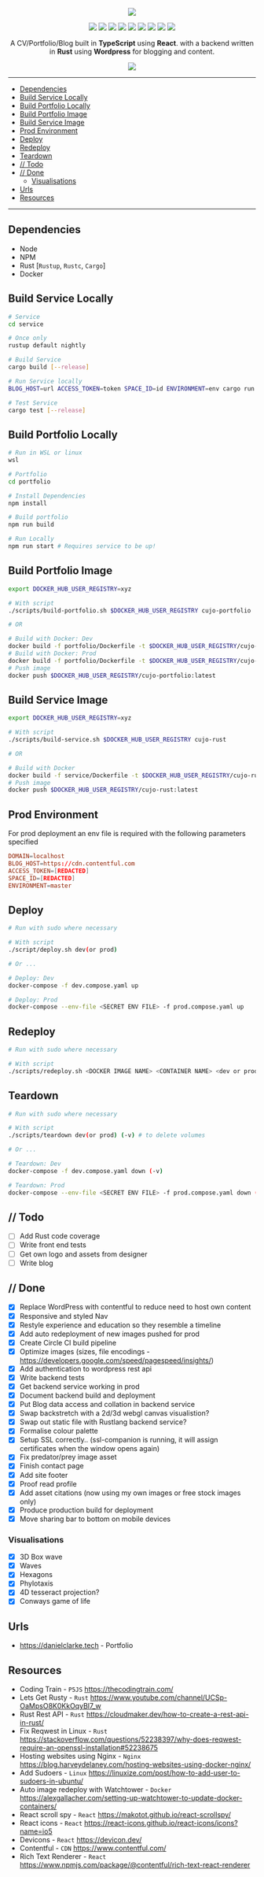 <p align="center">
  <img src="https://see.fontimg.com/api/renderfont4/owgBd/eyJyIjoiZnMiLCJoIjoyMDAsInciOjEwMDAsImZzIjoyMDAsImZnYyI6IiNGRjEwODciLCJiZ2MiOiIjRkZGRkZGIiwidCI6MX0/Q3Vqbw/roadrage.png"/>
<p>

<p align="center">
  <img src="https://img.shields.io/website?down_color=red&label=danielclarke.tech&url=https%3A%2F%2Fdanielclarke.tech"/>
  <img src="https://img.shields.io/circleci/build/github/DanielWilliamClarke/Cujo?label=circleci"/>
  <img src="https://img.shields.io/mozilla-observatory/grade/danielclarke.tech?publish"/>
  <img src="https://img.shields.io/github/commit-activity/w/DanielWilliamClarke/Cujo"/>
  <img src="https://img.shields.io/github/last-commit/DanielWilliamClarke/Cujo"/>
  <img src="https://img.shields.io/github/license/DanielWilliamClarke/Cujo"/>
  <img src="https://img.shields.io/github/languages/count/DanielWilliamClarke/Cujo"/>
  <img src="https://img.shields.io/docker/image-size/dclarkious/cujo-rust?label=Rust%20Image%20Size"/>
  <img src="https://img.shields.io/docker/image-size/dclarkious/cujo-portfolio?label=Portfolio%20Image%20Size"/>
<p>

<p align="center">
  A CV/Portfolio/Blog built in <b>TypeScript</b> using <b>React</b>. with a backend written in <b>Rust</b> using <b>Wordpress</b> for blogging and content.
<p/>

<p align="center">
 <img src="./portfolio/src/assets/p2_tess.gif"/>
<p/>

---

- [Dependencies](#dependencies)
- [Build Service Locally](#build-service-locally)
- [Build Portfolio Locally](#build-portfolio-locally)
- [Build Portfolio Image](#build-portfolio-image)
- [Build Service Image](#build-service-image)
- [Prod Environment](#prod-environment)
- [Deploy](#deploy)
- [Redeploy](#redeploy)
- [Teardown](#teardown)
- [// Todo](#-todo)
- [// Done](#-done)
  - [Visualisations](#visualisations)
- [Urls](#urls)
- [Resources](#resources)

---

## Dependencies

- Node
- NPM
- Rust [`Rustup`, `Rustc`, `Cargo`]
- Docker

## Build Service Locally

```bash
# Service
cd service

# Once only
rustup default nightly

# Build Service
cargo build [--release]

# Run Service locally
BLOG_HOST=url ACCESS_TOKEN=token SPACE_ID=id ENVIRONMENT=env cargo run [--release]

# Test Service
cargo test [--release]
```

## Build Portfolio Locally

```bash
# Run in WSL or linux
wsl

# Portfolio
cd portfolio

# Install Dependencies
npm install

# Build portfolio
npm run build

# Run Locally
npm run start # Requires service to be up!
```
## Build Portfolio Image

```bash
export DOCKER_HUB_USER_REGISTRY=xyz

# With script
./scripts/build-portfolio.sh $DOCKER_HUB_USER_REGISTRY cujo-portfolio

# OR

# Build with Docker: Dev
docker build -f portfolio/Dockerfile -t $DOCKER_HUB_USER_REGISTRY/cujo-portfolio:latest ./portfolio
# Build with Docker: Prod
docker build -f portfolio/Dockerfile -t $DOCKER_HUB_USER_REGISTRY/cujo-portfolio:latest --build-arg BUILD_MODE=":prod" ./portfolio
# Push image
docker push $DOCKER_HUB_USER_REGISTRY/cujo-portfolio:latest
```

## Build Service Image

```bash
export DOCKER_HUB_USER_REGISTRY=xyz

# With script
./scripts/build-service.sh $DOCKER_HUB_USER_REGISTRY cujo-rust

# OR

# Build with Docker
docker build -f service/Dockerfile -t $DOCKER_HUB_USER_REGISTRY/cujo-rust:latest ./service
# Push image
docker push $DOCKER_HUB_USER_REGISTRY/cujo-rust:latest
```

## Prod Environment

For prod deployment an env file is required with  the following parameters specified

```conf
DOMAIN=localhost
BLOG_HOST=https://cdn.contentful.com
ACCESS_TOKEN=[REDACTED]
SPACE_ID=[REDACTED]
ENVIRONMENT=master
```

## Deploy

```bash
# Run with sudo where necessary

# With script
./script/deploy.sh dev(or prod)

# Or ...

# Deploy: Dev
docker-compose -f dev.compose.yaml up

# Deploy: Prod
docker-compose --env-file <SECRET ENV FILE> -f prod.compose.yaml up
```

## Redeploy

```bash
# Run with sudo where necessary

# With script
./scripts/redeploy.sh <DOCKER IMAGE NAME> <CONTAINER NAME> <dev or prod>
```

## Teardown

```bash
# Run with sudo where necessary

# With script
./scripts/teardown dev(or prod) (-v) # to delete volumes

# Or ...

# Teardown: Dev
docker-compose -f dev.compose.yaml down (-v)

# Teardown: Prod
docker-compose --env-file <SECRET ENV FILE> -f prod.compose.yaml down (-v)
```

## // Todo

- [ ] Add Rust code coverage
- [ ] Write front end tests
- [ ] Get own logo and assets from designer
- [ ] Write blog

## // Done

- [x] Replace WordPress with contentful to reduce need to host own content
- [x] Responsive and styled Nav
- [x] Restyle experience and education so they resemble a timeline
- [x] Add auto redeployment of new images pushed for prod
- [x] Create Circle CI build pipeline
- [x] Optimize images (sizes, file encodings - <https://developers.google.com/speed/pagespeed/insights/>)
- [x] Add authentication to wordpress rest api
- [x] Write backend tests
- [x] Get backend service working in prod
- [x] Document backend build and deployment
- [x] Put Blog data access and collation in backend service
- [x] Swap backstretch with a 2d/3d webgl canvas visualistion?
- [x] Swap out static file with Rustlang backend service?
- [x] Formalise colour palette
- [x] Setup SSL correctly.. (ssl-companion is running, it will assign certificates when the window opens again)
- [x] Fix predator/prey image asset
- [x] Finish contact page
- [x] Add site footer
- [x] Proof read profile
- [x] Add asset citations (now using my own images or free stock images only)
- [x] Produce production build for deployment
- [x] Move sharing bar to bottom on mobile devices

### Visualisations

- [x] 3D Box wave
- [x] Waves
- [x] Hexagons
- [x] Phylotaxis
- [x] 4D tesseract projection?
- [x] Conways game of life

## Urls

- <https://danielclarke.tech> - Portfolio

## Resources

- Coding Train - `P5JS` <https://thecodingtrain.com/>
- Lets Get Rusty - `Rust` <https://www.youtube.com/channel/UCSp-OaMpsO8K0KkOqyBl7_w>
- Rust Rest API - `Rust` <https://cloudmaker.dev/how-to-create-a-rest-api-in-rust/>
- Fix Reqwest in Linux - `Rust` <https://stackoverflow.com/questions/52238397/why-does-reqwest-require-an-openssl-installation#52238675>
- Hosting websites using Nginx - `Nginx` <https://blog.harveydelaney.com/hosting-websites-using-docker-nginx/>
- Add Sudoers - `Linux` <https://linuxize.com/post/how-to-add-user-to-sudoers-in-ubuntu/>
- Auto image redeploy with Watchtower - `Docker` <https://alexgallacher.com/setting-up-watchtower-to-update-docker-containers/>
- React scroll spy - `React` <https://makotot.github.io/react-scrollspy/>
- React icons - `React` <https://react-icons.github.io/react-icons/icons?name=io5>
- Devicons - `React` <https://devicon.dev/>
- Contentful - `CDN` <https://www.contentful.com/>
- Rich Text Renderer - `React` <https://www.npmjs.com/package/@contentful/rich-text-react-renderer>
